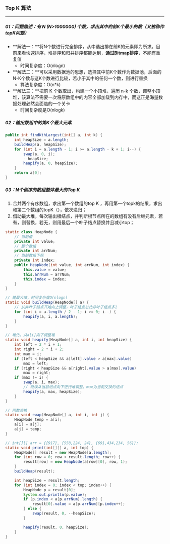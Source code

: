 ### Top K 算法

------

##### 01：问题描述：有 N (N>1000000) 个数，求出其中的**前K个最小的数**（又被称作topK问题） 

- **解法一：**将N个数进行完全排序，从中选出排在前K的元素即为所求。目前来看快速排序，堆排序和归并排序都能达到，**通过Bitmap排序**，不能有重复值
  - 时间复杂度：O(nlogn)
- **解法二：**可以采用数据池的思想，选择其中前K个数作为数据池，后面的N-K个数与这K个数进行比较，若小于其中的任何一个数，则进行替换
  - 算法复杂度：O(n*k)
- **解法三：**把前 K 个数取出，构建一个小顶堆，遍历 n-k 个数，调整小顶堆，该算法不需要一次将原数组中的内容全部加载到内存中，而这正是海量数据处理必然会面临的一个关卡
  - 时间复杂度是O(nlogk)

##### 02：输出数组中的第K个最大元素

```java
public int findKthLargest(int[] a, int k) {
    int heapSize = a.length;
    buildHeap(a, heapSize);
    for (int i = a.length - 1; i >= a.length - k + 1; i--) {
        swap(a, 0, i);
        --heapSize;
        heapify(a, 0, heapSize);
    }
    return a[0];
}
```

##### 03：N个倒序的数组整体最大的Top K

1. 合并两个有序数组，求出第一个数组的top K ，再用第一个topk的结果，求出和第二个数组的topK（），依次递归；
2. 借助最大堆，每次输出根结点，并判断根节点所在的数组有没有后继元素，若有，则替换，若无，则用最后一个叶子结点替换并且减小top；

```java
static class HeapNode {
    // 当前值
    private int value;
    // 那个数组
    private int arrNum;
    // 当前数组下标
    private int index;
    public HeapNode(int value, int arrNum, int index) {
        this.value = value;
        this.arrNum = arrNum;
        this.index = index;
    }
}

// 建最大堆，时间复杂度O(nlogn)
static void buildHeap(HeapNode[] a) {
    // 从非叶子结点开始向上调整，叶子结点总比非叶子结点多1
    for (int i = a.length / 2 - 1; i >= 0; i--) {
        heapify(a, i, a.length);
    }
}

// 堆化，从a[i]向下调整堆
static void heapify(HeapNode[] a, int i, int heapSize) {
    int left = 2 * i + 1;
    int right = 2 * i + 2;
    int max = i;
    if (left < heapSize && a[left].value > a[max].value)
        max = left;
    if (right < heapSize && a[right].value > a[max].value)
        max = right;
    if (max != i) {
        swap(a, i, max);
        // 继续从当前结点向下进行堆调整，max为当前交换的结点
        heapify(a, max, heapSize);
    }
}

// 两数交换
static void swap(HeapNode[] a, int i, int j) {
    HeapNode temp = a[i];
    a[i] = a[j];
    a[j] = temp;
}

// int[][] arr = {{917}, {558,224, 24}, {691,434,234, 56}};
static void print(int[][] a, int top) {
    HeapNode[] result = new HeapNode[a.length];
    for (int row = 0; row < result.length; row++) {
        result[row] = new HeapNode(a[row][0], row, 1);
    }
    buildHeap(result);

    int heapSize = result.length;
    for (int index = 0; index < top; index++) {
        HeapNode p = result[0];
        System.out.println(p.value);
        if (p.index < a[p.arrNum].length) {
            result[0].value = a[p.arrNum][p.index++];
        } else {
            swap(result, 0, --heapSize);
        }

        heapify(result, 0, heapSize);
    }
}
```

